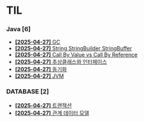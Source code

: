 # TIL
 
### Java [6]
- [**[2025-04-27]**  GC](https://github.com/A-lass/TIL/blob/main/Java/GC.md)
- [**[2025-04-27]**  String StringBuilder StringBuffer](https://github.com/A-lass/TIL/blob/main/Java/String_StringBuilder_StringBuffer.md)
- [**[2025-04-27]**  Call By Value vs Call By Reference](https://github.com/A-lass/TIL/blob/main/Java/Call_By_Value_vs_Call_By_Reference.md)
- [**[2025-04-27]**  추상클래스와 인터페이스](https://github.com/A-lass/TIL/blob/main/Java/추상클래스와_인터페이스.md)
- [**[2025-04-27]**  동기화](https://github.com/A-lass/TIL/blob/main/Java/동기화.md)
- [**[2025-04-27]**  JVM](https://github.com/A-lass/TIL/blob/main/Java/JVM.md)
### DATABASE [2]
- [**[2025-04-27]**  트랜잭션](https://github.com/A-lass/TIL/blob/main/DATABASE/트랜잭션.md)
- [**[2025-04-27]**  관계 데이터 모델](https://github.com/A-lass/TIL/blob/main/DATABASE/관계_데이터_모델.md)
